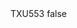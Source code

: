 <?xml version="1.0" encoding="UTF-8"?>
<CustomMetadata xmlns="http://soap.sforce.com/2006/04/metadata">
    <label>TXU553</label>
    <protected>false</protected>
</CustomMetadata>
